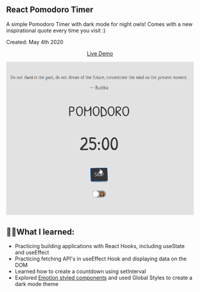 ## React Pomodoro Timer 
A simple Pomodoro Timer with dark mode for night owls! Comes with a new inspirational quote every time you visit :)

Created: May 4th 2020

<p align="center" >
  <a href="https://kien-pomodoro-timer.netlify.app/">Live Demo</a>
</p>


<p align="center">
  <a href="https://kien-pomodoro-timer.netlify.app/"><img src="./project.gif"></a>
</p>

## 👨‍🎓What I learned:

- Practicing building applications with React Hooks, including useState and useEffect
- Practicing fetching API's in useEffect Hook and displaying data on the DOM
- Learned how to create a countdown using setInterval
- Explored [Emotion styled components](https://emotion.sh/docs/introduction) and used Global Styles to create a dark mode theme

